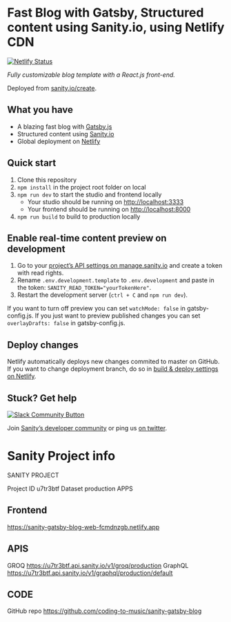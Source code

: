 # Fast Blog with Gatsby, Structured content using Sanity.io, using Netlify CDN

[![Netlify Status](https://api.netlify.com/api/v1/badges/c356b354-8bb4-4b62-8f00-86a2def85980/deploy-status)](https://app.netlify.com/sites/sanity-gatsby-blog-studio-s6cyg9nt/deploys)

_Fully customizable blog template with a React.js front-end._

Deployed from [sanity.io/create](https://www.sanity.io/create/?template=sanity-io%2Fsanity-template-gatsby-blog).

## What you have

- A blazing fast blog with [Gatsby.js](https://gatsbyjs.org)
- Structured content using [Sanity.io](https://www.sanity.io)
- Global deployment on [Netlify](https://netlify.com)

## Quick start

1. Clone this repository
2. `npm install` in the project root folder on local
3. `npm run dev` to start the studio and frontend locally
   - Your studio should be running on [http://localhost:3333](http://localhost:3333)
   - Your frontend should be running on [http://localhost:8000](http://localhost:8000)
4. `npm run build` to build to production locally

## Enable real-time content preview on development

1. Go to your [project’s API settings on manage.sanity.io](https://manage.sanity.io/projects/u7tr3btf/settings/api) and create a token with read rights.
2. Rename `.env.development.template` to `.env.development` and paste in the token: `SANITY_READ_TOKEN="yourTokenHere"`.
3. Restart the development server (`ctrl + C` and `npm run dev`).

If you want to turn off preview you can set `watchMode: false` in gatsby-config.js. If you just want to preview published changes you can set `overlayDrafts: false` in gatsby-config.js.

## Deploy changes

Netlify automatically deploys new changes commited to master on GitHub. If you want to change deployment branch, do so in [build & deploy settings on Netlify](https://www.netlify.com/docs/continuous-deployment/#branches-deploys).

## Stuck? Get help

[![Slack Community Button](https://slack.sanity.io/badge.svg)](https://slack.sanity.io/)

Join [Sanity’s developer community](https://slack.sanity.io) or ping us [on twitter](https://twitter.com/sanity_io).

# Sanity Project info
SANITY PROJECT

Project ID	u7tr3btf
Dataset	production
APPS

## Frontend	

https://sanity-gatsby-blog-web-fcmdnzgb.netlify.app

## APIS
GROQ	https://u7tr3btf.api.sanity.io/v1/groq/production
GraphQL	https://u7tr3btf.api.sanity.io/v1/graphql/production/default

## CODE
GitHub repo	https://github.com/coding-to-music/sanity-gatsby-blog

